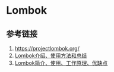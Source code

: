 # Lombok



## 参考链接

1. https://projectlombok.org/
2. [Lombok介绍、使用方法和总结](https://www.cnblogs.com/heyonggang/p/8638374.html)
3. [Lombok简介、使用、工作原理、优缺点](https://blog.csdn.net/ThinkWon/article/details/101392808)

